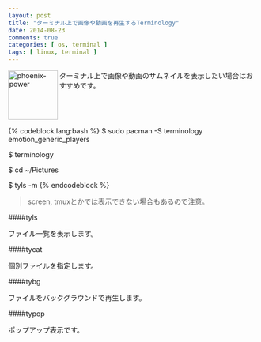 ```yaml
---
layout: post
title: "ターミナル上で画像や動画を再生するTerminology"
date: 2014-08-23
comments: true
categories: [ os, terminal ]
tags: [ linux, terminal ]
---
```

<img src="{{ root_url }}/images/more.png" alt="phoenix-power" align="left" width="100" height="100">ターミナル上で画像や動画のサムネイルを表示したい場合はおすすめです。<!--more--><br clear="all">



{% codeblock lang:bash %}
$ sudo pacman -S terminology emotion_generic_players

$ terminology

$ cd ~/Pictures

$ tyls -m
{% endcodeblock %}

> screen, tmuxとかでは表示できない場合もあるので注意。



####tyls

ファイル一覧を表示します。

####tycat

個別ファイルを指定します。

####tybg

ファイルをバックグラウンドで再生します。

####typop

ポップアップ表示です。

